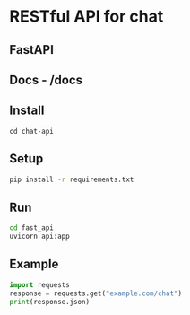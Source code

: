 # RESTful API for chat
## FastAPI
## Docs - /docs

## Install
```git clone https://github.com/PyDevNik/chat-api.git
cd chat-api
```

## Setup
```sh
pip install -r requirements.txt
```

## Run
```sh
cd fast_api
uvicorn api:app
```

## Example
```py
import requests
response = requests.get("example.com/chat")
print(response.json)
```

